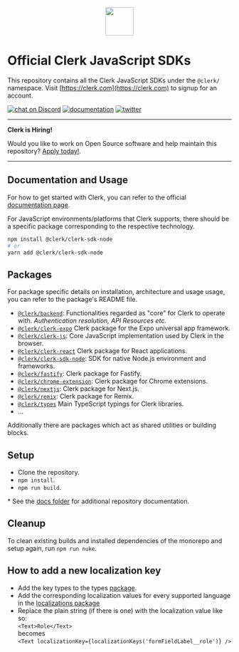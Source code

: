 <p align="center">
  <a href="https://clerk.com?utm_source=github&utm_medium=clerk_javascript" target="_blank" rel="noopener noreferrer">
    <picture>
      <source media="(prefers-color-scheme: dark)" srcset="https://images.clerk.com/static/logo-dark-mode-400x400.png">
      <img src="https://images.clerk.com/static/logo-light-mode-400x400.png" height="64">
    </picture>
  </a>
  <br />
</p>

# Official Clerk JavaScript SDKs

This repository contains all the Clerk JavaScript SDKs under the `@clerk/` namespace. Visit [https://clerk.com](https://clerk.com) to signup for an account.

[![chat on Discord](https://img.shields.io/discord/856971667393609759.svg?logo=discord)](https://discord.com/invite/b5rXHjAg7A)
[![documentation](https://img.shields.io/badge/documentation-clerk-green.svg)](https://docs.clerk.com)
[![twitter](https://img.shields.io/twitter/follow/ClerkDev?style=social)](https://twitter.com/intent/follow?screen_name=ClerkDev)

---

**Clerk is Hiring!**

Would you like to work on Open Source software and help maintain this repository? [Apply today!](https://apply.workable.com/clerk-dev/).

---

## Documentation and Usage

For how to get started with Clerk, you can refer to the official [documentation page](https://clerk.com/docs).

For JavaScript environments/platforms that Clerk supports, there should be a specific package corresponding to the respective technology.

```sh
npm install @clerk/clerk-sdk-node
# or
yarn add @clerk/clerk-sdk-node
```

## Packages

For package specific details on installation, architecture and usage usage, you can refer to the package's README file.

- [`@clerk/backend`](./packages/backend): Functionalities regarded as "core" for Clerk to operate with. _Authentication resolution, API Resources etc._
- [`@clerk/clerk-expo`](./packages/expo) Clerk package for the Expo universal app framework.
- [`@clerk/clerk-js`](./packages/clerk-js): Core JavaScript implementation used by Clerk in the browser.
- [`@clerk/clerk-react`](./packages/react) Clerk package for React applications.
- [`@clerk/clerk-sdk-node`](./packages/sdk-node): SDK for native Node.js environment and frameworks.
- [`@clerk/fastify`](./packages/fastify): Clerk package for Fastify.
- [`@clerk/chrome-extension`](./packages/chrome-extension): Clerk package for Chrome extensions.
- [`@clerk/nextjs`](./packages/nextjs): Clerk package for Next.js.
- [`@clerk/remix`](./packages/remix): Clerk package for Remix.
- [`@clerk/types`](./packages/types) Main TypeScript typings for Clerk libraries.
- ...

Additionally there are packages which act as shared utilities or building blocks.

## Setup

- Clone the repository.
- `npm install`.
- `npm run build`.

\* See the [docs folder](./docs) for additional repository documentation.

## Cleanup

To clean existing builds and installed dependencies of the monorepo and setup again, run `npm run nuke`.

## How to add a new localization key

- Add the key types to the types [package](./packages/types/src/localization.ts).
- Add the corresponding localization values for every supported language in the [localizations package](./packages/localizations/)
- Replace the plain string (if there is one) with the localization value like so:  
  `<Text>Role</Text>`  
  becomes  
  `<Text localizationKey={localizationKeys('formFieldLabel__role')} />`
